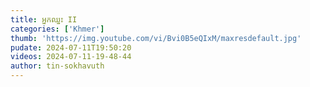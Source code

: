 ```yaml
---
title: អ្នកឈ្នះ II
categories: ['Khmer']
thumb: 'https://img.youtube.com/vi/Bvi0B5eQIxM/maxresdefault.jpg'
pudate: 2024-07-11T19:50:20
videos: 2024-07-11-19-48-44
author: tin-sokhavuth
---
```

